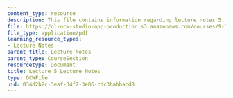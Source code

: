 ```yaml
---
content_type: resource
description: This file contains information regarding lecture notes 5.
file: https://ol-ocw-studio-app-production.s3.amazonaws.com/courses/9-70-social-psychology-spring-2013/034d2b2c3eaf34f23e06cdc3babbacd8_MIT9_70S13_Lect5.pdf
file_type: application/pdf
learning_resource_types:
- Lecture Notes
parent_title: Lecture Notes
parent_type: CourseSection
resourcetype: Document
title: Lecture 5 Lecture Notes
type: OCWFile
uid: 034d2b2c-3eaf-34f2-3e06-cdc3babbacd8
---
```

